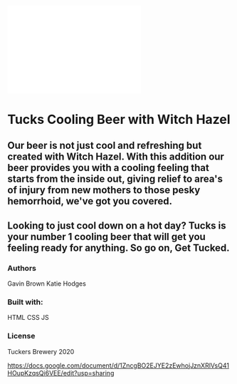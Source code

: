 <img src="images/logoDraw.gif" width="300px">

# Tucks Cooling Beer with Witch Hazel

## Our beer is not just cool and refreshing but created with Witch Hazel. With this addition our beer provides you with a cooling feeling that starts from the inside out, giving relief to area's of injury from new mothers to those pesky hemorrhoid, we've got you covered.

## Looking to just cool down on a hot day? Tucks is your number 1 cooling beer that will get you feeling ready for anything. So go on, Get Tucked.

### Authors
Gavin Brown
Katie Hodges

### Built with:
HTML
CSS
JS

### License 
Tuckers Brewery 2020

https://docs.google.com/document/d/1ZncgBO2EJYE2zEwhojJznXRlVsQ41HOupKzqsQi6VEE/edit?usp=sharing
